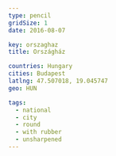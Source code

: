 ```yaml
---
type: pencil
gridSize: 1
date: 2016-08-07

key: orszaghaz
title: Országház

countries: Hungary
cities: Budapest
latlng: 47.507018, 19.045747
geo: HUN

tags:
  - national
  - city
  - round
  - with rubber
  - unsharpened
---
```

